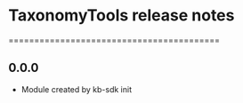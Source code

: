 # TaxonomyTools release notes
=========================================

0.0.0
-----
* Module created by kb-sdk init
